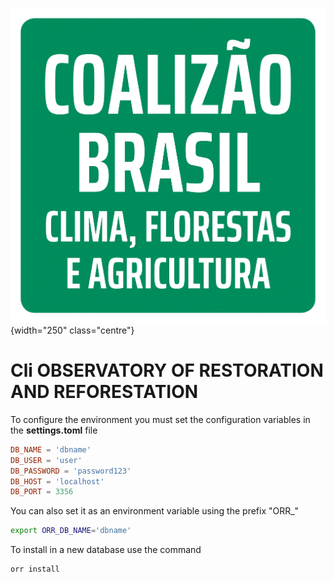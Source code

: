 ![project logo](assets/logo.png){width="250" class="centre"}
# Cli OBSERVATORY OF RESTORATION AND REFORESTATION

To configure the environment you must set the configuration variables in the **settings.toml** file
```toml
DB_NAME = 'dbname'
DB_USER = 'user'
DB_PASSWORD = 'password123'
DB_HOST = 'localhost'
DB_PORT = 3356
```

You can also set it as an environment variable using the prefix "ORR_"

```bash
export ORR_DB_NAME='dbname'
```

To install in a new database use the command 
```bash
orr install
```